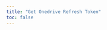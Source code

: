 ```yaml
---
title: "Get Onedrive Refresh Token"
toc: false
---
```


<NaiveClient>
<Onedrive />
</NaiveClient>

<script setup lang="ts">
import Onedrive from "@Onedrive/Request";
</script>
